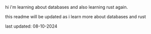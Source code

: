 hi i'm learning about databases and also learning rust again.

this readme will be updated as i learn more about databases and rust

last updated: 08-10-2024
